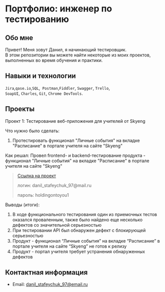 # Портфолио: инженер по тестированию

## Обо мне 

Привет! Меня зовут Данил, я начинающий тестировщик. <br>
В этом репозитории вы можете найти некоторые из моих проектов, выполненных во время обучения и практики.
<br>

## Навыки и технологии
``Jira``,``qase.io``,``SQL``,`` Postman``,``Fiddler``, ``Swagger``, ``Trello``, <br>
``SoapUI``, ``Charles``, ``Git``, ``Chrome DevTools``.

## Проекты

<p> Проект 1: Тестирование веб-приложения для учителей от Skyeng</p>
<p>Что нужно было сделать:<p>
<ol>
  <li>Протестировать функционал "Личные события" на вкладке "Расписание" в портале учителя на сайте "Skyeng" </li>
</ol>

<p>Как решал: Провел frontend- и backend-тестирование продукта - функционал "Личные события" на вкладке "Расписание" в портале учителя на сайте "Skyeng"<p>

> <a href="https://qc-bug-report.atlassian.net/l/cp/RZus1jJ1">Ссылка на проект</a>
 > <p> логин: danil_stafeychuk_97@mail.ru </p>
> <p> пароль: holdingontoyou1 </p>
 
 <p>Выводы (итоги):<p>
<ol>
  <li>В ходе функционального тестирования один из приемочных тестов оказался проваленным, также было найдено еще несколько дефектов со значительной серьезностью</li>
  <li>При тестировании API был обнаружен дефект с блокирующей серьезностью</li>
  <li>Продукт - функционал “Личные события” на вкладке “Расписание” в портале учителя на сайте “Skyeng” не готов к релизу</li>
  <li>Продукт - портал учителя требует устранения обнаруженных дефектов</li>
</ol>

## Контактная информация
- Email: danil_stafeychuk_97@email.ru
